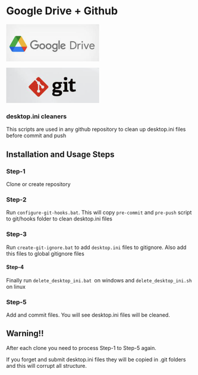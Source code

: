 # Google Drive + Github

![](assets/2024-01-13-22-08-41-image.png)

![](assets/2024-01-13-22-09-15-image.png)

### desktop.ini cleaners

This scripts are used in any github repository to clean up desktop.ini files before commit and push

## Installation and Usage Steps

### Step-1

Clone or create repository

### Step-2

Run `configure-git-hooks.bat`. This will copy `pre-commit` and `pre-push` script to git/hooks folder to clean desktop.ini files

### Step-3

Run `create-git-ignore.bat` to add `desktop.ini` files to gitignore. Also add this files to global gitignore files

#### Step-4

Finally run `delete_desktop_ini.bat `on windows and `delete_desktop_ini.sh` on linux 

### Step-5

Add and commit files. You will see desktop.ini files will be cleaned.

## Warning!!

After each clone you need to process Step-1 to Step-5 again. 

If you forget and submit desktop.ini files they will be copied in .git folders and this will corrupt all structure.

